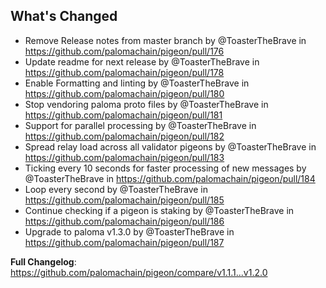 ## What's Changed
* Remove Release notes from master branch by @ToasterTheBrave in https://github.com/palomachain/pigeon/pull/176
* Update readme for next release by @ToasterTheBrave in https://github.com/palomachain/pigeon/pull/178
* Enable Formatting and linting by @ToasterTheBrave in https://github.com/palomachain/pigeon/pull/180
* Stop vendoring paloma proto files by @ToasterTheBrave in https://github.com/palomachain/pigeon/pull/181
* Support for parallel processing by @ToasterTheBrave in https://github.com/palomachain/pigeon/pull/182
* Spread relay load across all validator pigeons by @ToasterTheBrave in https://github.com/palomachain/pigeon/pull/183
* Ticking every 10 seconds for faster processing of new messages by @ToasterTheBrave in https://github.com/palomachain/pigeon/pull/184
* Loop every second by @ToasterTheBrave in https://github.com/palomachain/pigeon/pull/185
* Continue checking if a pigeon is staking by @ToasterTheBrave in https://github.com/palomachain/pigeon/pull/186
* Upgrade to paloma v1.3.0 by @ToasterTheBrave in https://github.com/palomachain/pigeon/pull/187


**Full Changelog**: https://github.com/palomachain/pigeon/compare/v1.1.1...v1.2.0
